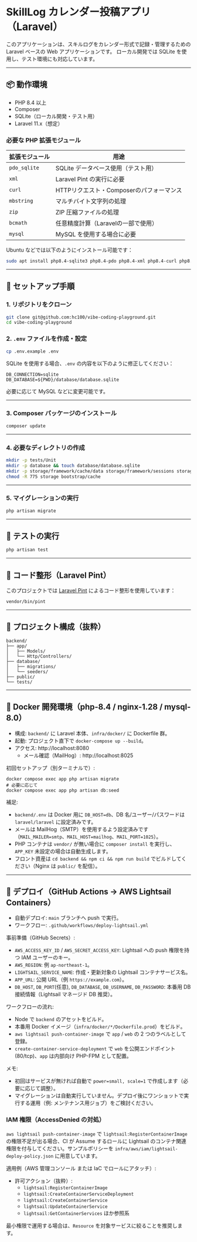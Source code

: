 # SkillLog カレンダー投稿アプリ（Laravel）

このアプリケーションは、スキルログをカレンダー形式で記録・管理するための Laravel ベースの Web アプリケーションです。
ローカル開発では SQLite を使用し、テスト環境にも対応しています。

---

## 📦 動作環境

- PHP 8.4 以上
- Composer
- SQLite（ローカル開発・テスト用）
- Laravel 11.x（想定）

### 必要な PHP 拡張モジュール

| 拡張モジュール     | 用途                                     |
|----------------------|------------------------------------------|
| `pdo_sqlite`         | SQLite データベース使用（テスト用）     |
| `xml`                | Laravel Pint の実行に必要               |
| `curl`               | HTTPリクエスト・Composerのパフォーマンス |
| `mbstring`           | マルチバイト文字列の処理               |
| `zip`                | ZIP 圧縮ファイルの処理                  |
| `bcmath`             | 任意精度計算（Laravelの一部で使用）     |
| `mysql`              | MySQL を使用する場合に必要              |

Ubuntu などでは以下のようにインストール可能です：

```bash
sudo apt install php8.4-sqlite3 php8.4-pdo php8.4-xml php8.4-curl php8.4-mbstring php8.4-zip php8.4-bcmath php8.4-mysql
```

---

## 🔧 セットアップ手順

### 1. リポジトリをクローン

```bash
git clone git@github.com:hc100/vibe-coding-playground.git
cd vibe-coding-playground
```

### 2. `.env` ファイルを作成・設定

```bash
cp .env.example .env
```

SQLite を使用する場合、`.env` の内容を以下のように修正してください：

```env
DB_CONNECTION=sqlite
DB_DATABASE=${PWD}/database/database.sqlite
```

必要に応じて MySQL などに変更可能です。

---

### 3. Composer パッケージのインストール

```bash
composer update
```

---

### 4. 必要なディレクトリの作成

```bash
mkdir -p tests/Unit
mkdir -p database && touch database/database.sqlite
mkdir -p storage/framework/cache/data storage/framework/sessions storage/framework/views storage/logs
chmod -R 775 storage bootstrap/cache
```

---

### 5. マイグレーションの実行

```bash
php artisan migrate
```

---

## 🧪 テストの実行

```bash
php artisan test
```

---

## 💅 コード整形（Laravel Pint）

このプロジェクトでは [Laravel Pint](https://laravel.com/docs/pint) によるコード整形を使用しています：

```bash
vendor/bin/pint
```

---

## 📁 プロジェクト構成（抜粋）

```
backend/
├── app/
│   ├── Models/
│   └── Http/Controllers/
├── database/
│   ├── migrations/
│   └── seeders/
├── public/
└── tests/
```

---

## 🐳 Docker 開発環境（php-8.4 / nginx-1.28 / mysql-8.0）

- 構成: `backend/` に Laravel 本体、`infra/docker/` に Dockerfile 群。
- 起動: プロジェクト直下で `docker-compose up --build`。
- アクセス: http://localhost:8080
  - メール確認（MailHog）: http://localhost:8025

初回セットアップ（別ターミナルで）:

```
docker compose exec app php artisan migrate
# 必要に応じて
docker compose exec app php artisan db:seed
```

補足:
- `backend/.env` は Docker 用に `DB_HOST=db`、DB 名/ユーザー/パスワードは `laravel/laravel` に設定済みです。
- メールは MailHog（SMTP）を使用するよう設定済みです（`MAIL_MAILER=smtp`、`MAIL_HOST=mailhog`、`MAIL_PORT=1025`）。
- PHP コンテナは `vendor/` が無い場合に `composer install` を実行し、`APP_KEY` 未設定の場合は自動生成します。
- フロント資産は `cd backend && npm ci && npm run build` でビルドしてください（Nginx は `public/` を配信）。

---

## 🚀 デプロイ（GitHub Actions → AWS Lightsail Containers）

- 自動デプロイ: `main` ブランチへ push で実行。
- ワークフロー: `.github/workflows/deploy-lightsail.yml`

事前準備（GitHub Secrets）:
- `AWS_ACCESS_KEY_ID` / `AWS_SECRET_ACCESS_KEY`: Lightsail への push 権限を持つ IAM ユーザーのキー。
- `AWS_REGION`: 例 `ap-northeast-1`。
- `LIGHTSAIL_SERVICE_NAME`: 作成・更新対象の Lightsail コンテナサービス名。
- `APP_URL`: 公開 URL（例 `https://example.com`）。
- `DB_HOST`, `DB_PORT`(任意), `DB_DATABASE`, `DB_USERNAME`, `DB_PASSWORD`: 本番用 DB 接続情報（Lightsail マネージド DB 推奨）。

ワークフローの流れ:
- Node で `backend` のアセットをビルド。
- 本番用 Docker イメージ（`infra/docker/*/Dockerfile.prod`）をビルド。
- `aws lightsail push-container-image` で `app` / `web` の 2 つのラベルとして登録。
- `create-container-service-deployment` で `web` を公開エンドポイント(80/tcp)、`app` は内部向け PHP-FPM として配置。

メモ:
- 初回はサービスが無ければ自動で `power=small, scale=1` で作成します（必要に応じて調整）。
- マイグレーションは自動実行していません。デプロイ後にワンショットで実行する運用（例: メンテナンス用ジョブ）をご検討ください。

### IAM 権限（AccessDenied の対処）

`aws lightsail push-container-image` で `lightsail:RegisterContainerImage` の権限不足が出る場合、CI が Assume するロールに Lightsail のコンテナ関連権限を付与してください。サンプルポリシーを `infra/aws/iam/lightsail-deploy-policy.json` に用意しています。

適用例（AWS 管理コンソール または IaC でロールにアタッチ）:

- 許可アクション（抜粋）:
  - `lightsail:RegisterContainerImage`
  - `lightsail:CreateContainerServiceDeployment`
  - `lightsail:CreateContainerService`
  - `lightsail:UpdateContainerService`
  - `lightsail:GetContainerServices` ほか参照系

最小権限で運用する場合は、`Resource` を対象サービスに絞ることを推奨します。
